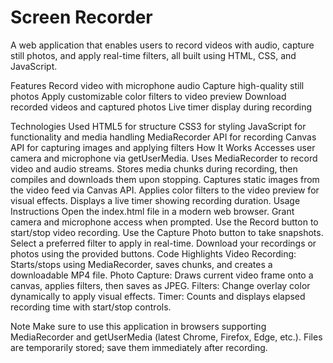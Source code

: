 # Screen Recorder
A web application that enables users to record videos with audio, capture still photos, and apply real-time filters, all built using HTML, CSS, and JavaScript.

Features
Record video with microphone audio
Capture high-quality still photos
Apply customizable color filters to video preview
Download recorded videos and captured photos
Live timer display during recording

Technologies Used
HTML5 for structure
CSS3 for styling
JavaScript for functionality and media handling
MediaRecorder API for recording
Canvas API for capturing images and applying filters
How It Works
Accesses user camera and microphone via getUserMedia.
Uses MediaRecorder to record video and audio streams.
Stores media chunks during recording, then compiles and downloads them upon stopping.
Captures static images from the video feed via Canvas API.
Applies color filters to the video preview for visual effects.
Displays a live timer showing recording duration.
Usage Instructions
Open the index.html file in a modern web browser.
Grant camera and microphone access when prompted.
Use the Record button to start/stop video recording.
Use the Capture Photo button to take snapshots.
Select a preferred filter to apply in real-time.
Download your recordings or photos using the provided buttons.
Code Highlights
Video Recording: Starts/stops using MediaRecorder, saves chunks, and creates a downloadable MP4 file.
Photo Capture: Draws current video frame onto a canvas, applies filters, then saves as JPEG.
Filters: Change overlay color dynamically to apply visual effects.
Timer: Counts and displays elapsed recording time with start/stop controls.

Note
Make sure to use this application in browsers supporting MediaRecorder and getUserMedia (latest Chrome, Firefox, Edge, etc.).
Files are temporarily stored; save them immediately after recording.
